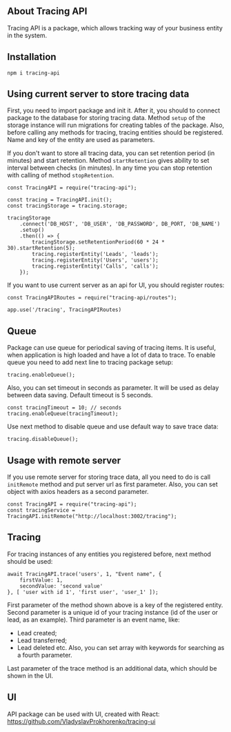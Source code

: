 ## About Tracing API

Tracing API is a package, which allows tracking way of your business entity in the system.

## Installation
```
npm i tracing-api
```

## Using current server to store tracing data
First, you need to import package and init it. After it, you should to connect package to the database
for storing tracing data. Method `setup` of the storage instance will run migrations for creating tables of the package.
Also, before calling any methods for tracing, tracing entities should be registered. Name and key of the entity are used as
parameters.

If you don't want to store all tracing data, you can set retention period (in minutes) and start retention. Method
`startRetention` gives ability to set interval between checks (in minutes). In any time you can stop retention with
calling of method `stopRetention`. 
```
const TracingAPI = require("tracing-api");

const tracing = TracingAPI.init();
const tracingStorage = tracing.storage;

tracingStorage
    .connect('DB_HOST', 'DB_USER', 'DB_PASSWORD', DB_PORT, 'DB_NAME')
    .setup()
    .then(() => {
        tracingStorage.setRetentionPeriod(60 * 24 * 30).startRetention(5);
        tracing.registerEntity('Leads', 'leads');
        tracing.registerEntity('Users', 'users');
        tracing.registerEntity('Calls', 'calls');
    });
```

If you want to use current server as an api for UI, you should register routes:
```
const TracingAPIRoutes = require("tracing-api/routes");

app.use('/tracing', TracingAPIRoutes)
```

## Queue
Package can use queue for periodical saving of tracing items. It is
useful, when application is high loaded and have a lot of data to trace.
To enable queue you need to add next line to tracing package setup:
```
tracing.enableQueue();
```
Also, you can set timeout in seconds as parameter. It will be used
as delay between data saving. Default timeout is 5 seconds.
```
const tracingTimeout = 10; // seconds
tracing.enableQueue(tracingTimeout);
```

Use next method to disable queue and use default way to save trace data:
```
tracing.disableQueue();
```

## Usage with remote server
If you use remote server for storing trace data, all you need to do is call `initRemote` method and put server url as first
parameter. Also, you can set object with axios headers as a second parameter.
```
const TracingAPI = require("tracing-api");
const tracingService = TracingAPI.initRemote("http://localhost:3002/tracing");
```

## Tracing
For tracing instances of any entities you registered before, next method should be used:
```
await TracingAPI.trace('users', 1, "Event name", {
    firstValue: 1,
    secondValue: 'second value'
}, [ 'user with id 1', 'first user', 'user_1' ]);
```
First parameter of the method shown above is a key of the registered entity. Second parameter is a unique id of your
tracing instance (id of the user or lead, as an example). Third parameter is an event name, like:
- Lead created;
- Lead transferred;
- Lead deleted etc.
Also, you can set array with keywords for searching as a fourth parameter.

Last parameter of the trace method is an additional data, which should be shown in the UI.

## UI
API package can be used with UI, created with React: https://github.com/VladyslavProkhorenko/tracing-ui
